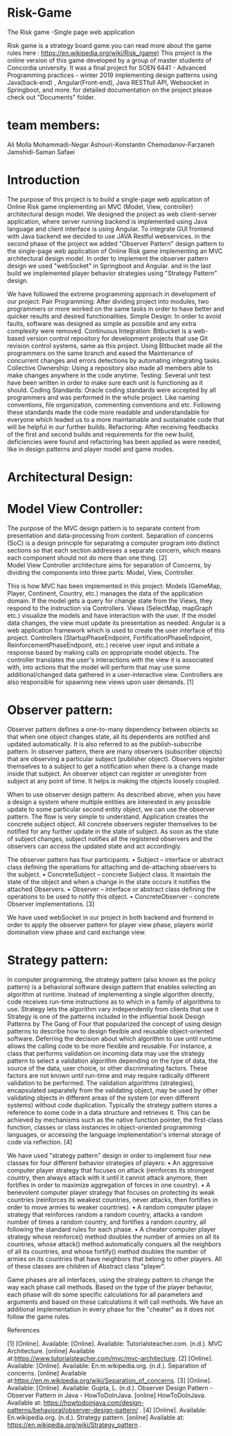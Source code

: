 # Risk-Game
The Risk game -Single page web application  

Risk game is a strategy board game.you can read more about the game rules  here : https://en.wikipedia.org/wiki/Risk_(game)
This project is the online version of this game developed by a group of master students of Concordia university.
It was a final project for SOEN 6441 - Advanced Programming practices - winter 2019
implementing design patterns using Java(back-end) , Angular(Front-end), Java RESTfull API, Websocket in Springboot, and more.
for detailed documentation on the project please check out "Documents" folder.

# team members:
Ali Molla Mohammadi-Negar Ashouri-Konstantin Chemodanov-Farzaneh Jamshidi-Saman Safaei

# Introduction
The purpose of this project is to build a single-page web application of Online Risk game
implementing an MVC (Model, View, controller) architectural design model. We designed the
project as web client-server application, where server running backend is implemented using
Java language and client interface is using Angular.
To integrate GUI frontend with Java backend we decided to use JAVA Restful webservices.
in the second phase of the project we added "Observer Pattern" design pattern to the single-page web application
of Online Risk game implementing an MVC architectural design model. 
In order to implement the observer pattern design we used "webSocket" in Springboot and Angular.
and in the last build we implemented player behavior strategies using "Strategy Pattern" design.

We have followed the extreme programming approach in development of our project: 
Pair Programming: After dividing project into modules, two programmers or more worked on the same tasks in order to have better and quicker results and desired functionalities.
Simple Design: In order to avoid faults, software was designed as simple as possible and any extra complexity were removed. 
Continuous Integration: Bitbucket is a web-based version control repository for development projects that use Git revision control systems, same as this project. Using Bitbucket made all the programmers on the same branch and eased the Maintenance of concurrent changes and errors detections by automating integrating tasks.
Collective Ownership: Using a repository also made all members able to make changes anywhere in the code anytime. 
Testing: Several unit test have been written in order to make sure each unit is functioning as it should. 
Coding Standards: Oracle coding standards were accepted by all programmers and was performed in the whole project. Like naming conventions, file organization, commenting conventions and etc. Following these standards made the code more readable and understandable for everyone which leaded us to a more maintainable and sustainable code that will be helpful in our further builds.
Refactoring: After receiving feedbacks of the first and second builds and requirements for the new build, deficiencies were found and refactoring has been applied as were needed, like in design patterns and player model and game modes.

# Architectural Design:

# Model View Controller:
The purpose of the MVC design pattern is to separate content from presentation and data-processing from content.
Separation of concerns (SoC) is a design principle for separating a computer program into
distinct sections so that each section addresses a separate concern, which means each
component should not do more than one thing. [2]	
Model View Controller architecture aims for separation of Concerns, by dividing the components into three parts: Model, View, Controller.
 
This is how MVC has been implemented in this project:
Models (GameMap, Player, Continent, Country, etc.) manages the data of the application domain. If the model gets a query for change state from the Views, they respond to the instruction via Controllers. 
Views (SelectMap, mapGraph etc.) visualize the models and have interaction with the user. If the model data changes, the view must update its presentation as needed. Angular is a web application framework which is used to create the user interface of this project. 
Controllers (StartupPhaseEndpoint, FortificationPhaseEndpoint, ReinforcementPhaseEndpoint, etc.) receive user input and initiate a response based by making calls on appropriate model objects. 
The controller translates the user's interactions with the view it is associated with, into actions that the model will perform that may use some additional/changed data gathered in a user-interactive view. Controllers are also responsible for spawning new views upon user demands. [1]
# Observer pattern: 
Observer pattern defines a one-to-many dependency between objects so that when one object changes state, all its dependents are notified and updated automatically. It is also referred to as the publish-subscribe pattern.
In observer pattern, there are many observers (subscriber objects) that are observing a particular subject (publisher object). Observers register themselves to a subject to get a notification when there is a change made inside that subject.
An observer object can register or unregister from subject at any point of time. It helps is making the objects loosely coupled.

When to use observer design pattern:
As described above, when you have a design a system where multiple entities are interested in any possible update to some particular second entity object, we can use the observer pattern.
The flow is very simple to understand. Application creates the concrete subject object. All concrete observers register themselves to be notified for any further update in the state of subject.
As soon as the state of subject changes, subject notifies all the registered observers and the observers can access the updated state and act accordingly.
 
The observer pattern has four participants.
•	Subject – interface or abstract class defining the operations for attaching and de-attaching observers to the subject.
•	ConcreteSubject – concrete Subject class. It maintain the state of the object and when a change in the state occurs it notifies the attached Observers.
•	Observer – interface or abstract class defining the operations to be used to notify this object.
•	ConcreteObserver – concrete Observer implementations. [3] 
                                           
 
We have used webSocket in our project in both backend and frontend in order to apply the observer pattern for player view phase, players world domination view phase  and card exchange view.


# Strategy pattern:
In computer programming, the strategy pattern (also known as the policy pattern) is a behavioral software design pattern that enables selecting an algorithm at runtime. Instead of implementing a single algorithm directly, code receives run-time instructions as to which in a family of algorithms to use. 
Strategy lets the algorithm vary independently from clients that use it Strategy is one of the patterns included in the influential book Design Patterns by The Gang of Four that popularized the concept of using design patterns to describe how to design flexible and reusable object-oriented software. Deferring the decision about which algorithm to use until runtime allows the calling code to be more flexible and reusable.
For instance, a class that performs validation on incoming data may use the strategy pattern to select a validation algorithm depending on the type of data, the source of the data, user choice, or other discriminating factors. These factors are not known until run-time and may require radically different validation to be performed. The validation algorithms (strategies), encapsulated separately from the validating object, may be used by other validating objects in different areas of the system (or even different systems) without code duplication.
Typically the strategy pattern stores a reference to some code in a data structure and retrieves it. This can be achieved by mechanisms such as the native function pointer, the first-class function, classes or class instances in object-oriented programming languages, or accessing the language implementation's internal storage of code via reflection. [4]
 
We have used "strategy pattern" design in order to implement four new classes for four different behavior strategies of players:
• An aggressive computer player strategy that focuses on attack (reinforces its strongest country, then always attack with it until it cannot attack anymore, then fortifies in order to maximize aggregation of forces in one country). 
• A benevolent computer player strategy that focuses on protecting its weak countries (reinforces its weakest countries, never attacks, then fortifies in order to move armies to weaker countries). 
• A random computer player strategy that reinforces random a random country, attacks a random number of times a random country, and fortifies a random country, all following the standard rules for each phase. 
• A cheater computer player strategy whose reinforce() method doubles the number of armies on all its countries, whose attack() method automatically conquers all the neighbors of all its countries, and whose fortify() method doubles the number of armies on its countries that have neighbors that belong to other players.
All of these classes are children of Abstract class "player".
 
Game phases are all interfaces, using the strategy pattern to change the way each phase call methods. Based on the type of the player behavior, each phase will do some specific calculations for all parameters and arguments and based on these calculations it will call methods. We have an additional implementation in every phase for the "cheater" as it does not follow the game rules.


 

References

[1] 	[Online]. Available: [Online]. Available: Tutorialsteacher.com. (n.d.). MVC Architecture. [online] Available at:https://www.tutorialsteacher.com/mvc/mvc-architecture.
[2] 	[Online]. Available: [Online]. Available: En.m.wikipedia.org. (n.d.). Separation of concerns. [online] Available at:https://en.m.wikipedia.org/wiki/Separation_of_concerns.
[3] 	[Online]. Available: [Online]. Available: Gupta, L. (n.d.). Observer Design Pattern - Observer Pattern in Java - HowToDoInJava. [online] HowToDoInJava. Available at: https://howtodoinjava.com/design-patterns/behavioral/observer-design-pattern/ .
[4] 	[Online]. Available: En.wikipedia.org. (n.d.). Strategy pattern. [online] Available at: https://en.wikipedia.org/wiki/Strategy_pattern .




